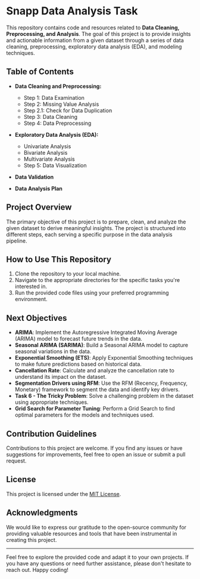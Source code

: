 # Snapp Data Analysis Task

This repository contains code and resources related to **Data Cleaning, Preprocessing, and Analysis**. The goal of this project is to provide insights and actionable information from a given dataset through a series of data cleaning, preprocessing, exploratory data analysis (EDA), and modeling techniques. 

## Table of Contents
- **Data Cleaning and Preprocessing:**
  - Step 1: Data Examination
  - Step 2: Missing Value Analysis
  - Step 2.1: Check for Data Duplication
  - Step 3: Data Cleaning
  - Step 4: Data Preprocessing
  
- **Exploratory Data Analysis (EDA):**
  - Univariate Analysis
  - Bivariate Analysis
  - Multivariate Analysis
  - Step 5: Data Visualization
  
- **Data Validation**
  
- **Data Analysis Plan**

## Project Overview
The primary objective of this project is to prepare, clean, and analyze the given dataset to derive meaningful insights. The project is structured into different steps, each serving a specific purpose in the data analysis pipeline.

## How to Use This Repository
1. Clone the repository to your local machine.
2. Navigate to the appropriate directories for the specific tasks you're interested in.
3. Run the provided code files using your preferred programming environment.

## Next Objectives
- **ARIMA**: Implement the Autoregressive Integrated Moving Average (ARIMA) model to forecast future trends in the data.
- **Seasonal ARIMA (SARIMA)**: Build a Seasonal ARIMA model to capture seasonal variations in the data.
- **Exponential Smoothing (ETS)**: Apply Exponential Smoothing techniques to make future predictions based on historical data.
- **Cancellation Rate**: Calculate and analyze the cancellation rate to understand its impact on the dataset.
- **Segmentation Drivers using RFM**: Use the RFM (Recency, Frequency, Monetary) framework to segment the data and identify key drivers.
- **Task 6 - The Tricky Problem**: Solve a challenging problem in the dataset using appropriate techniques.
- **Grid Search for Parameter Tuning**: Perform a Grid Search to find optimal parameters for the models and techniques used.

## Contribution Guidelines
Contributions to this project are welcome. If you find any issues or have suggestions for improvements, feel free to open an issue or submit a pull request.

## License
This project is licensed under the [MIT License](LICENSE).

## Acknowledgments
We would like to express our gratitude to the open-source community for providing valuable resources and tools that have been instrumental in creating this project.

---

Feel free to explore the provided code and adapt it to your own projects. If you have any questions or need further assistance, please don't hesitate to reach out. Happy coding!
